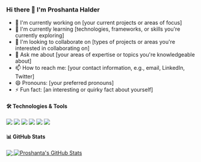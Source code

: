 ### Hi there 👋 I'm Proshanta Halder

- 🔭 I'm currently working on [your current projects or areas of focus]
- 🌱 I'm currently learning [technologies, frameworks, or skills you're currently exploring]
- 👯 I'm looking to collaborate on [types of projects or areas you're interested in collaborating on]
- 💬 Ask me about [your areas of expertise or topics you're knowledgeable about]
- 📫 How to reach me: [your contact information, e.g., email, LinkedIn, Twitter]
- 😄 Pronouns: [your preferred pronouns]
- ⚡ Fun fact: [an interesting or quirky fact about yourself]

#### 🛠 Technologies & Tools
![](https://img.shields.io/badge/Code-JavaScript-informational?style=flat&logo=javascript&logoColor=white&color=2bbc8a)
![](https://img.shields.io/badge/Code-React-informational?style=flat&logo=react&logoColor=white&color=2bbc8a)
![](https://img.shields.io/badge/Code-Python-informational?style=flat&logo=python&logoColor=white&color=2bbc8a)
![](https://img.shields.io/badge/Tools-Docker-informational?style=flat&logo=docker&logoColor=white&color=2bbc8a)
![](https://img.shields.io/badge/Tools-Kubernetes-informational?style=flat&logo=kubernetes&logoColor=white&color=2bbc8a)
![](https://img.shields.io/badge/Tools-AWS-informational?style=flat&logo=amazon-aws&logoColor=white&color=2bbc8a)

#### 📊 GitHub Stats
<a href="https://github.com/proshantahalder/proshantahalder">
  <img align="center" src="https://github-readme-stats.vercel.app/api/top-langs/?username=proshantahalder&hide=java,html&title_color=ffffff&text_color=c9cacc&icon_color=2bbc8a&bg_color=1d1f21" />
</a>
<a href="https://github.com/proshantahalder/proshantahalder">
  <img align="center" src="https://github-readme-stats.vercel.app/api?username=proshantahalder&show_icons=true&line_height=27&count_private=true&title_color=ffffff&text_color=c9cacc&icon_color=2bbc8a&bg_color=1d1f21" alt="Proshanta's GitHub Stats" />
</a>
